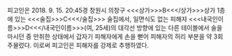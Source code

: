 피고인은 2018. 9. 15. 20:45경 창원시 의창구 <<<상가>>>B<<</상가>>>상가 1층에 있는 <<<술집>>>C<<</술집>>> 술집에서, 일면식도 없는 피해자 <<<내국인이름>>>D<<</내국인이름>>>(여, 25세)의 대각선 방향에 있는 다른 테이블에서 술을 마시던 중 만취한 상태에서 갑자기 피해자에게 손을 뻗어 피해자의 허리 부분을 약 3회 주물렀다.
이로써 피고인은 피해자를 강제로 추행하였다.